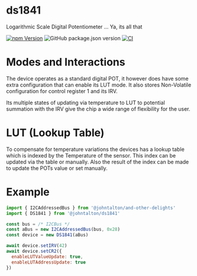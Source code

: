 # ds1841

Logarithmic Scale Digital Potentiometer ...
Ya, its all that

[![npm Version](http://img.shields.io/npm/v/@johntalton/ds1841.svg)](https://www.npmjs.com/package/@johntalton/ds1841)
![GitHub package.json version](https://img.shields.io/github/package-json/v/johntalton/ds1841)
[![CI](https://github.com/johntalton/ds1841/actions/workflows/CI.yml/badge.svg)](https://github.com/johntalton/ds1841/actions/workflows/CI.yml)



# Modes and Interactions

The device operates as a standard digital POT, it however does have some extra configuration that can enable its LUT mode.  It also stores Non-Volatile configuration for control register 1 and its IRV.

Its multiple states of updating via temperature to LUT to potential summation with the IRV give the chip a wide range of flexibility for the user.


# LUT (Lookup Table)

To compensate for temperature variations the devices has a lookup table which is indexed by the Temperature of the sensor.
This index can be updated via the table or manually.  Also the result of the index can be made to update the POTs value or set manually.

# Example

```javascript
import { I2CAddressedBus } from '@johntalton/and-other-delights'
import { DS1841 } from '@johntalton/ds1841'

const bus = /* I2CBus */
const aBus = new I2CAddressedBus(bus, 0x28)
const device = new DS1841(aBus)

await device.setIRV(42)
await device.setCR2({
  enableLUTValueUpdate: true,
  enableLUTAddressUpdate: true
})


```